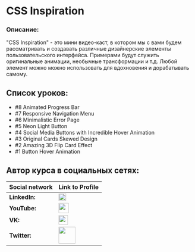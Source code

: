 #  CSS Inspiration

### Описание:
"CSS Inspiration" - это мини видео-каст, в котором мы с вами будем рассматривать и создавать различные дизайнерские элементы пользовательского интерфейса.
Примерами будут служить оригинальные анимации, необычные трансформации и т.д.
Любой элемент можно можно использовать для вдохновения и дорабатывать самому.

## Список уроков:
- #8 Animated Progress Bar
- #7 Responsive Navigation Menu
- #6 Minimalistic Error Page
- #5 Neon Light Button
- #4 Social Media Buttons with Incredible Hover Animation
- #3 Original Cards Skewed Design
- #2 Amazing 3D Flip Card Effect
- #1 Button Hover Animation

## Автор курса в социальных сетях:
Social network | Link to Profile
-----|-----
**LinkedIn:** | [<img src="https://upload.wikimedia.org/wikipedia/commons/thumb/0/01/LinkedIn_Logo.svg/1280px-LinkedIn_Logo.svg.png" height="20" />](http://www.linkedin.com/in/YauhenKavalchuk)
**YouTube:** | [<img src="https://upload.wikimedia.org/wikipedia/commons/thumb/e/e1/Logo_of_YouTube_%282015-2017%29.svg/1280px-Logo_of_YouTube_%282015-2017%29.svg.png" height="27" />](https://youtube.com/c/YauhenKavalchuk)
**VK:** | [<img src="http://pngimg.com/uploads/vkontakte/vkontakte_PNG27.png" height="25" />](http://vk.com/YauhenKavalchuk)
**Twitter:** | [<img src="http://www.stickpng.com/assets/images/580b57fcd9996e24bc43c53e.png" height="45" />](https://twitter.com/YauhenKavalchuk)
